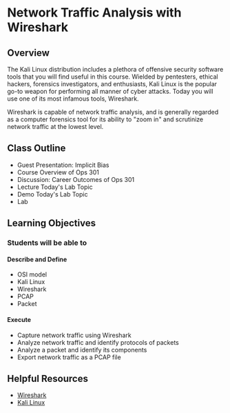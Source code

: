 # Network Traffic Analysis with Wireshark

## Overview

The Kali Linux distribution includes a plethora of offensive security software tools that you will find useful in this course. Wielded by pentesters, ethical hackers, forensics investigators, and enthusiasts, Kali Linux is the popular go-to weapon for performing all manner of cyber attacks. Today you will use one of its most infamous tools, Wireshark.

Wireshark is capable of network traffic analysis, and is generally regarded as a computer forensics tool for its ability to "zoom in" and scrutinize network traffic at the lowest level.

## Class Outline

- Guest Presentation: Implicit Bias
- Course Overview of Ops 301
- Discussion: Career Outcomes of Ops 301
- Lecture Today's Lab Topic
- Demo Today's Lab Topic
- Lab

## Learning Objectives

### Students will be able to

#### Describe and Define

- OSI model
- Kali Linux
- Wireshark
- PCAP
- Packet

#### Execute

- Capture network traffic using Wireshark
- Analyze network traffic and identify protocols of packets
- Analyze a packet and identify its components
- Export network traffic as a PCAP file

## Helpful Resources

- [Wireshark](https://www.wireshark.org/)
- [Kali Linux](https://www.kali.org/downloads/)

